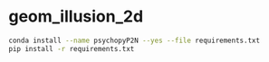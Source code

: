 # geom_illusion_2d

```bash
conda install --name psychopyP2N --yes --file requirements.txt
pip install -r requirements.txt
```
